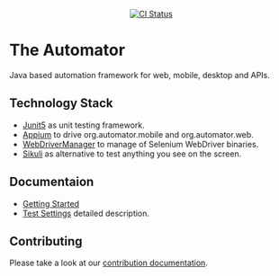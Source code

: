 <p align="center">
  <a href="https://github.com/dtopuzov/automator"><img alt="CI Status" src="https://github.com/dtopuzov/automator/workflows/CI/badge.svg"></a>
</p>

# The Automator
Java based automation framework for web, mobile, desktop and APIs.

## Technology Stack
- [Junit5](https://github.com/junit-team/junit5) as unit testing framework.
- [Appium](https://github.com/appium/java-client) to drive org.automator.mobile and org.automator.web.
- [WebDriverManager](https://github.com/bonigarcia/webdrivermanager) to manage of Selenium WebDriver binaries.
- [Sikuli](https://github.com/RaiMan/SikuliX1) as alternative to test anything you see on the screen.

## Documentaion
- [Getting Started](docs/GettingStarted.md)
- [Test Settings](docs/Settings.md) detailed description.

## Contributing

Please take a look at our [contribution documentation](CONTRIBUTING.md).